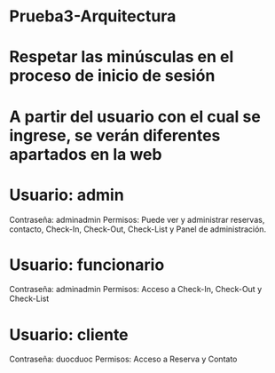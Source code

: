 # Prueba3-Arquitectura

# Respetar las minúsculas en el proceso de inicio de sesión
# A partir del usuario con el cual se ingrese, se verán diferentes apartados en la web

# Usuario: admin
 Contraseña: adminadmin
 Permisos: Puede ver y administrar reservas, contacto, Check-In, Check-Out, Check-List y Panel de administración.

# Usuario: funcionario
  Contraseña: adminadmin
  Permisos: Acceso a Check-In, Check-Out y Check-List

# Usuario: cliente
  Contraseña: duocduoc 
  Permisos: Acceso a Reserva y Contato
